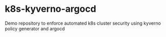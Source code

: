 # k8s-kyverno-argocd
Demo repository to enforce automated k8s cluster security using kyverno policy generator and argocd

